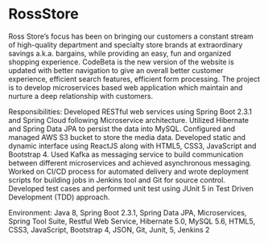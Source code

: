 # RossStore

Ross Store’s focus has been on bringing our customers a constant stream of high-quality department and specialty store brands at extraordinary savings a.k.a. bargains, while providing an easy, fun and organized shopping experience. 
CodeBeta is the new version of the website is updated with better navigation to give an overall better customer experience, efficient search features, efficient form processing. 
The project is to develop microservices based web application which maintain and nurture a deep relationship with customers.

Responsibilities:
Developed RESTful web services using Spring Boot 2.3.1 and Spring Cloud following Microservice architecture.
Utilized Hibernate and Spring Data JPA to persist the data into MySQL.
Configured and managed AWS S3 bucket to store the media data.
Developed static and dynamic interface using ReactJS along with HTML5, CSS3, JavaScript and Bootstrap 4.
Used Kafka as messaging service to build communication between different microservices and achieved asynchronous messaging.
Worked on CI/CD process for automated delivery and wrote deployment scripts for building jobs in Jenkins tool and Git for source control.
Developed test cases and performed unit test using JUnit 5 in Test Driven Development (TDD) approach.

Environment: 
Java 8, Spring Boot 2.3.1, Spring Data JPA, Microservices, Spring Tool Suite, Restful Web Service, Hibernate 5.0, MySQL 5.6, HTML5, CSS3, JavaScript, Bootstrap 4, JSON, Git, Junit,  5, Jenkins 2


